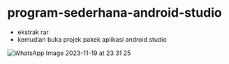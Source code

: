 # program-sederhana-android-studio
- ekstrak rar 
- kemudian buka projek pakek aplikasi android studio


  
![WhatsApp Image 2023-11-19 at 23 31 25](https://github.com/Aryaagunawan/program-sederhana-android-studio/assets/147965614/6ce5f43b-41d8-4466-99d2-7aeb64973306)
